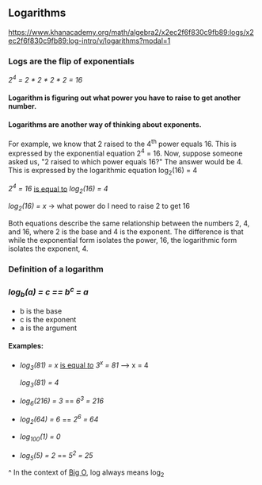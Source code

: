 ## Logarithms

https://www.khanacademy.org/math/algebra2/x2ec2f6f830c9fb89:logs/x2ec2f6f830c9fb89:log-intro/v/logarithms?modal=1
### Logs are the flip of exponentials

_2<sup>4</sup> = 2 * 2 * 2 * 2 = 16_

#### Logarithm is figuring out what power you have to raise to get another number.
#### Logarithms are another way of thinking about exponents.

For example, we know that 2 raised to the 4<sup>th</sup> power equals 16. This is expressed
by the exponential equation 2<sup>4</sup> = 16.
Now, suppose someone asked us, "2 raised to which power equals 16?" The answer would be 4.
This is expressed by the logarithmic equation log<sub>2</sub>(16) = 4

_2<sup>4</sup> = 16_ <u>is equal to</u> _log<sub>2</sub>(16) = 4_

_log<sub>2</sub>(16) = x_ -> what power do I need to raise 2 to get 16

Both equations describe the same relationship between the numbers 2, 4, and 16, where 2 is the base
and 4 is the exponent.
The difference is that while the exponential form isolates the power, 16, the logarithmic
form isolates the exponent, 4.

### Definition of a logarithm
### _log<sub>b</sub>(a) = c == b<sup>c</sup> = a_
* b is the base
* c is the exponent
* a is the argument

#### Examples:

* _log<sub>3</sub>(81) = x_ <u>is equal _to</u> 3<sup>x</sup> = 81_ --> x = 4

  _log<sub>3</sub>(81) = 4_

* _log<sub>6</sub>(216) = 3_ == _6<sup>3</sup> = 216_

* _log<sub>2</sub>(64) = 6_ == _2<sup>6</sup> = 64_

* _log<sub>100</sub>(1) = 0_

* _log<sub>5</sub>(5) = 2_ == _5<sup>2</sup> = 25_

^ In the context of [Big O](../../big_o/README.md), log always means log<sub>2</sub>
